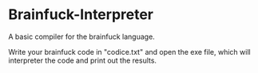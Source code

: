 # Brainfuck-Interpreter
A basic compiler for the brainfuck language.

Write your brainfuck code in "codice.txt" and open the exe file, which will interpreter the code and print out the results.
